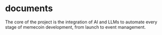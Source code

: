 # documents
The core of the project is the integration of AI and LLMs to automate every stage of memecoin development, from launch to event management.
